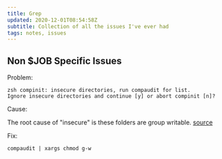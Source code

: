 ```yaml
---
title: Grep
updated: 2020-12-01T08:54:58Z
subtitle: Collection of all the issues I've ever had
tags: notes, issues
---
```


## Non $JOB Specific Issues


Problem:
```
zsh compinit: insecure directories, run compaudit for list.
Ignore insecure directories and continue [y] or abort compinit [n]?
```

Cause:

The root cause of "insecure" is these folders are group writable.
[source](https://unix.stackexchange.com/a/412817)

Fix:
```
compaudit | xargs chmod g-w
```
